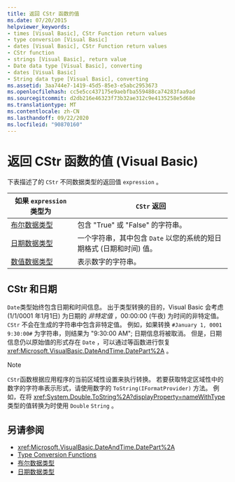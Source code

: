 ```yaml
---
title: 返回 CStr 函数的值
ms.date: 07/20/2015
helpviewer_keywords:
- times [Visual Basic], CStr Function return values
- type conversion [Visual Basic]
- dates [Visual Basic], CStr Function return values
- CStr function
- strings [Visual Basic], return value
- Date data type [Visual Basic], converting
- dates [Visual Basic]
- String data type [Visual Basic], converting
ms.assetid: 3aa744e7-1419-45d5-85e3-e5abc2953673
ms.openlocfilehash: cc5e5cc437175e9aebfba559488ca74283faa9ad
ms.sourcegitcommit: d2db216e46323f73b32ae312c9e4135258e5d68e
ms.translationtype: MT
ms.contentlocale: zh-CN
ms.lasthandoff: 09/22/2020
ms.locfileid: "90870160"
---
```

# <a name="return-values-for-the-cstr-function-visual-basic"></a>返回 CStr 函数的值 (Visual Basic)

下表描述了的 `CStr` 不同数据类型的返回值 `expression` 。  
  
|如果 `expression` 类型为|`CStr` 返回|  
|-----------------------------|--------------------|  
|[布尔数据类型](../data-types/boolean-data-type.md)|包含 "True" 或 "False" 的字符串。|  
|[日期数据类型](../data-types/date-data-type.md)|一个字符串，其中包含 `Date` 以您的系统的短日期格式 (日期和时间) 值。|  
|[数值数据类型](../../programming-guide/language-features/data-types/numeric-data-types.md)|表示数字的字符串。|  
  
## <a name="cstr-and-date"></a>CStr 和日期  

 `Date`类型始终包含日期和时间信息。 出于类型转换的目的，Visual Basic 会考虑 (1/1/0001 年1月1日) 为日期的 *非特定值* ，00:00:00 (午夜) 为时间的非特定值。 `CStr` 不会在生成的字符串中包含非特定值。 例如，如果转换 `#January 1, 0001 9:30:00#` 为字符串，则结果为 "9:30:00 AM"; 日期信息将被取消。 但是，日期信息仍以原始值的形式存在 `Date` ，可以通过等函数进行恢复 <xref:Microsoft.VisualBasic.DateAndTime.DatePart%2A> 。  
  
> [!NOTE]
> `CStr`函数根据应用程序的当前区域性设置来执行转换。 若要获取特定区域性中的数字的字符串表示形式，请使用数字的 `ToString(IFormatProvider)` 方法。 例如，在将 <xref:System.Double.ToString%2A?displayProperty=nameWithType> 类型的值转换为时使用 `Double` `String` 。  
  
## <a name="see-also"></a>另请参阅

- <xref:Microsoft.VisualBasic.DateAndTime.DatePart%2A>
- [Type Conversion Functions](type-conversion-functions.md)
- [布尔数据类型](../data-types/boolean-data-type.md)
- [日期数据类型](../data-types/date-data-type.md)

